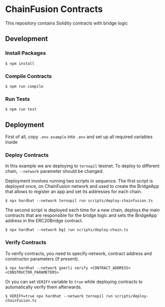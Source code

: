 # ChainFusion Contracts

This repository contains Solidity contracts with bridge logic

## Development

### Install Packages

```
$ npm install
```

### Compile Contracts

```
$ npm run compile
```

### Run Tests

```
$ npm run test
```

## Deployment

First of all, copy `.env.example` into `.env` and set up all required variables inside

### Deploy Contracts

In this example we are deploying to `ternopil` testnet. To deploy to different chain, `--network` parameter should be changed.

Deployment involves running two scripts in sequence. The first script is deployed once, on ChainFusion network and used to create the BridgeApp that allows to register an app and set its addresses for each chain.

```
$ npx hardhat --network ternopil run scripts/deploy-chainfusion.ts
```
The second script is deployed each time for a new chain, deploys the main contracts that are responsible for the bridge logic and sets the BridgeApp address in the ERC20Bridge contract.

```
$ npx hardhat --network bg1 run scripts/deploy-chain.ts
```

### Verify Contracts

To verify contracts, you need to specify network, contract address and constructor parameters (if present).

```
$ npx hardhat --network goerli verify <CONTRACT_ADDRESS> <CONSTRUCTOR_PARAMETERS>
```

Or you can set `VERIFY` variable to `true` while deploying contracts to automatically verify them afterwards.

```
$ VERIFY=true npx hardhat --network ternopil run scripts/deploy-chainfusion.ts
```
